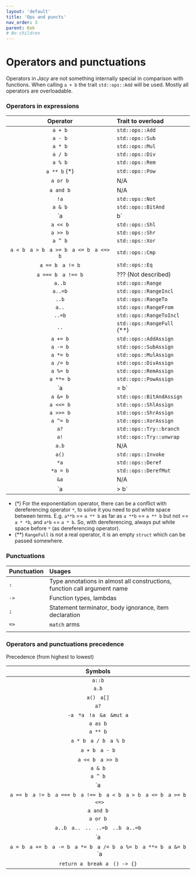 ```yaml
---
layout: 'default'
title: 'Ops and puncts'
nav_order: 3
parent: Kek
# No children
---
```


# Operators and punctuations

Operators in _Jacy_ are not something internally special in comparison with
functions. When calling `a + b` the trait `std::ops::Add` will be used. Mostly
all operators are overloadable.

### Operators in expressions

| Operator | Trait to overload |
| :------: | :---------------- |
| `a + b` | `std::ops::Add` |
| `a - b` | `std::ops::Sub` |
| `a * b` | `std::ops::Mul` |
| `a / b` | `std::ops::Div` |
| `a % b` | `std::ops::Rem` |
| `a ** b` (\*) | `std::ops::Pow` |
| `a or b` | N/A |
| `a and b` | N/A |
| `!a` | `std::ops::Not` |
| `a & b` | `std::ops::BitAnd` |
| `a | b` | `std::ops::BitOr` |
| `a << b` | `std::ops::Shl` |
| `a >> b` | `std::ops::Shr` |
| `a ^ b` | `std::ops::Xor` |
| `a < b` &nbsp; `a > b` &nbsp; `a >= b` &nbsp; `a <= b` &nbsp; `a <=> b` | `std::ops::Cmp` |
| `a == b` &nbsp; `a != b` | `std::ops::Eq` |
| `a === b` &nbsp; `a !== b` | ??? (Not described) |
| `a..b` | `std::ops::Range` |
| `a..=b` | `std::ops::RangeIncl` |
| `..b` | `std::ops::RangeTo` |
| `a..` | `std::ops::RangeFrom` |
| `..=b` | `std::ops::RangeToIncl` |
| `..` | `std::ops::RangeFull` (\*\*) |
| `a += b` | `std::ops::AddAssign` |
| `a -= b` | `std::ops::SubAssign` |
| `a *= b` | `std::ops::MulAssign` |
| `a /= b` | `std::ops::DivAssign` |
| `a %= b` | `std::ops::RemAssign` |
| `a **= b` | `std::ops::PowAssign` |
| `a |= b` | `std::ops::BitOrAssign` |
| `a &= b` | `std::ops::BitAndAssign` |
| `a <<= b` | `std::ops::ShlAssign` |
| `a >>= b` | `std::ops::ShrAssign` |
| `a ^= b` | `std::ops::XorAssign` |
| `a?` | `std::ops::Try::branch` |
| `a!` | `std::ops::Try::unwrap` |
| `a.b` | N/A |
| `a()` | `std::ops::Invoke` |
| `*a` | `std::ops::Deref` |
| `*a = b` | `std::ops::DerefMut` |
| `&a` | N/A |
| `a |> b` | N/A |

* (\*) For the exponentiation operator, there can be a conflict with
  dereferencing operator `*`, to solve it you need to put white space between
  terms. E.g. `a**b` == `a ** b` as far as `a **b` == `a ** b` but not == `a *
  *b`, and `a*b` == `a * b`. So, with dereferencing, always put white space
  before `*` (as dereferencing operator).
* (\*\*) `RangeFull` is not a real operator, it is an empty `struct` which can
  be passed somewhere.

### Punctuations

| Punctuation | Usages |
| :--- | :--- |
| `:` | Type annotations in almost all constructions, function call argument name |
| `->` | Function types, lambdas |
| `;` | Statement terminator, body ignorance, item declaration |
| `=>` | `match` arms |
|  |  |


### Operators and punctuations precedence

Precedence (from highest to lowest)

| Symbols |
| :-----: |
| `a::b` |
| `a.b` |
| `a()` &nbsp; `a[]` |
| `a?` |
| `-a` &nbsp; `*a` &nbsp; `!a` &nbsp; `&a` &nbsp; `&mut a` |
| `a as b` |
| `a ** b` |
| `a * b` &nbsp; `a / b` &nbsp; `a % b` |
| `a + b` &nbsp; `a - b` |
| `a << b` &nbsp; `a >> b` |
| `a & b` |
| `a ^ b` |
| `a | b` |
| `a == b` &nbsp; `a != b` &nbsp; `a === b` &nbsp; `a !== b` &nbsp; `a < b` &nbsp; `a > b` &nbsp; `a <= b` &nbsp; `a >= b` &nbsp; `<=>` |
| `a and b` |
| `a or b` |
| `a..b` &nbsp; `a..` &nbsp; `..` &nbsp; `..=b` &nbsp; `..b` &nbsp; `a..=b` |
| `a |> b` |
| `a = b` &nbsp; `a += b` &nbsp; `a -= b` &nbsp; `a *= b` &nbsp; `a /= b` &nbsp; `a %= b` &nbsp; `a **= b` &nbsp; `a &= b` &nbsp; `a |= b` &nbsp; `a ^= b` &nbsp; `a <<= b` &nbsp; `a >>= b` |
| `return a` &nbsp; `break a` &nbsp; `() -> {}` |
